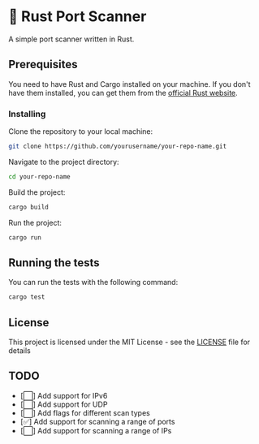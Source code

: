 # 🦀 Rust Port Scanner

A simple port scanner written in Rust.

## Prerequisites

You need to have Rust and Cargo installed on your machine. If you don't have them installed, you can get them from the [official Rust website](https://www.rust-lang.org/tools/install).

### Installing

Clone the repository to your local machine:

```bash
git clone https://github.com/yourusername/your-repo-name.git
```

Navigate to the project directory:

```bash
cd your-repo-name
```

Build the project:

```bash
cargo build
```

Run the project:

```bash
cargo run
```

## Running the tests

You can run the tests with the following command:

```bash
cargo test
```

## License

This project is licensed under the MIT License - see the [LICENSE](LICENSE) file for details

## TODO

- [⬜] Add support for IPv6
- [⬜] Add support for UDP
- [⬜] Add flags for different scan types
- [✅] Add support for scanning a range of ports
- [⬜] Add support for scanning a range of IPs
